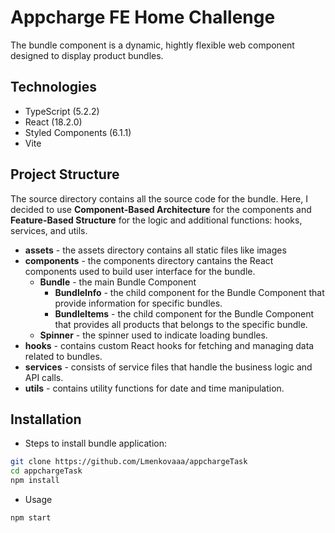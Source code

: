 # Appcharge FE Home Challenge

The bundle component is a dynamic, hightly flexible web component designed to display product bundles.

## Technologies

- TypeScript (5.2.2)
- React (18.2.0)
- Styled Components (6.1.1)
- Vite

## Project Structure

The source directory contains all the source code for the bundle. Here, I decided to use **Component-Based Architecture** for the components and **Feature-Based Structure** for the logic and additional functions: hooks, services, and utils.

- <b>assets</b> - the assets directory contains all static files like images
- <b>components</b> - the components directory cantains the React components used to build user interface for the bundle.
  - <b>Bundle</b> - the main Bundle Component
    - <b>BundleInfo</b> - the child component for the Bundle Component that provide information for specific bundles.
    - <b>BundleItems</b> - the child component for the Bundle Component that provides all products that belongs to the specific bundle.
  - <b>Spinner</b> - the spinner used to indicate loading bundles.
- <b>hooks</b> - сontains custom React hooks for fetching and managing data related to bundles.
- <b>services</b> - сonsists of service files that handle the business logic and API calls.
- <b>utils</b> - contains utility functions for date and time manipulation.

## Installation

- Steps to install bundle application:

```bash
git clone https://github.com/Lmenkovaaa/appchargeTask
cd appchargeTask
npm install
```

- Usage

```bash
npm start
```
